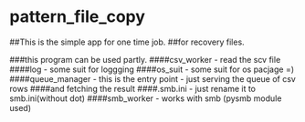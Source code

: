 # pattern_file_copy

##This is the simple app for one time job.
##for recovery files.

###this program can be used partly.
####csv_worker  - read the scv file 
####log - some suit for loggging
####os_suit - some suit for os pacjage =)
####queue_manager - this is the entry point - just serving the queue of csv rows
####and fetching the result 
####.smb.ini - just rename it to smb.ini(without dot)
####smb_worker  - works with smb (pysmb module used)
